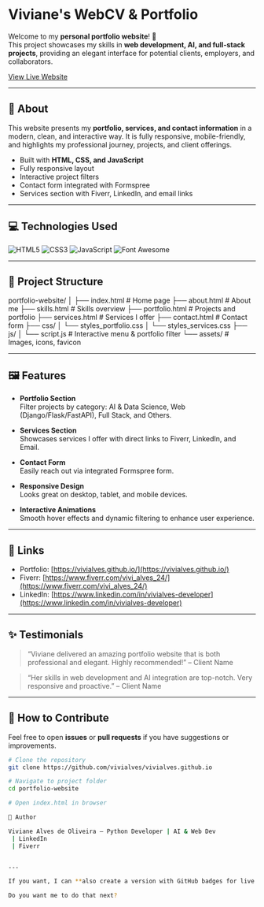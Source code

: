 # Viviane's WebCV & Portfolio

Welcome to my **personal portfolio website**! 🚀  
This project showcases my skills in **web development, AI, and full-stack projects**, providing an elegant interface for potential clients, employers, and collaborators.

[View Live Website](https://vivialves.github.io/)  

---

## 🌟 About

This website presents my **portfolio, services, and contact information** in a modern, clean, and interactive way. It is fully responsive, mobile-friendly, and highlights my professional journey, projects, and client offerings.

- Built with **HTML, CSS, and JavaScript**
- Fully responsive layout
- Interactive project filters
- Contact form integrated with Formspree
- Services section with Fiverr, LinkedIn, and email links

---

## 💻 Technologies Used

![HTML5](https://img.shields.io/badge/HTML5-E34F26?style=for-the-badge&logo=html5&logoColor=white)
![CSS3](https://img.shields.io/badge/CSS3-1572B6?style=for-the-badge&logo=css3&logoColor=white)
![JavaScript](https://img.shields.io/badge/JavaScript-F7DF1E?style=for-the-badge&logo=javascript&logoColor=black)
![Font Awesome](https://img.shields.io/badge/Font_Awesome-517fa4?style=for-the-badge&logo=font-awesome&logoColor=white)

---

## 📂 Project Structure

portfolio-website/
│
├── index.html # Home page
├── about.html # About me
├── skills.html # Skills overview
├── portfolio.html # Projects and portfolio
├── services.html # Services I offer
├── contact.html # Contact form
├── css/
│ └── styles_portfolio.css
│ └── styles_services.css
├── js/
│ └── script.js # Interactive menu & portfolio filter
└── assets/ # Images, icons, favicon


---

## 🖼 Features

- **Portfolio Section**  
  Filter projects by category: AI & Data Science, Web (Django/Flask/FastAPI), Full Stack, and Others.

- **Services Section**  
  Showcases services I offer with direct links to Fiverr, LinkedIn, and Email.

- **Contact Form**  
  Easily reach out via integrated Formspree form.

- **Responsive Design**  
  Looks great on desktop, tablet, and mobile devices.

- **Interactive Animations**  
  Smooth hover effects and dynamic filtering to enhance user experience.

---

## 🔗 Links

- Portfolio: [https://vivialves.github.io/](https://vivialves.github.io/)  
- Fiverr: [https://www.fiverr.com/vivi_alves_24/](https://www.fiverr.com/vivi_alves_24/)  
- LinkedIn: [https://www.linkedin.com/in/vivialves-developer](https://www.linkedin.com/in/vivialves-developer)  

---

## ✨ Testimonials

> “Viviane delivered an amazing portfolio website that is both professional and elegant. Highly recommended!” – Client Name

> “Her skills in web development and AI integration are top-notch. Very responsive and proactive.” – Client Name

---

## 📢 How to Contribute

Feel free to open **issues** or **pull requests** if you have suggestions or improvements.  

```bash
# Clone the repository
git clone https://github.com/vivialves/vivialves.github.io

# Navigate to project folder
cd portfolio-website

# Open index.html in browser

🚀 Author

Viviane Alves de Oliveira – Python Developer | AI & Web Dev
 | LinkedIn
 | Fiverr


---

If you want, I can **also create a version with GitHub badges for live demo, stars, forks, and last update**, so it looks super professional and eye-catching at first glance.  

Do you want me to do that next?
